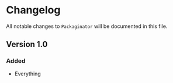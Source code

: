 # Changelog

All notable changes to `Packaginator` will be documented in this file.

## Version 1.0

### Added
- Everything
